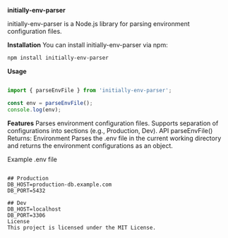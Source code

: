 **initially-env-parser**

initially-env-parser is a Node.js library for parsing environment configuration files.

**Installation**
You can install initially-env-parser via npm:

```bash
npm install initially-env-parser
```
**Usage**
```typescript

import { parseEnvFile } from 'initially-env-parser';

const env = parseEnvFile();
console.log(env);
```
**Features**
Parses environment configuration files.
Supports separation of configurations into sections (e.g., Production, Dev).
API
parseEnvFile()
Returns: Environment
Parses the .env file in the current working directory and returns the environment configurations as an object.



Example .env file
```plaintext

## Production
DB_HOST=production-db.example.com
DB_PORT=5432

## Dev
DB_HOST=localhost
DB_PORT=3306
License
This project is licensed under the MIT License.
```
